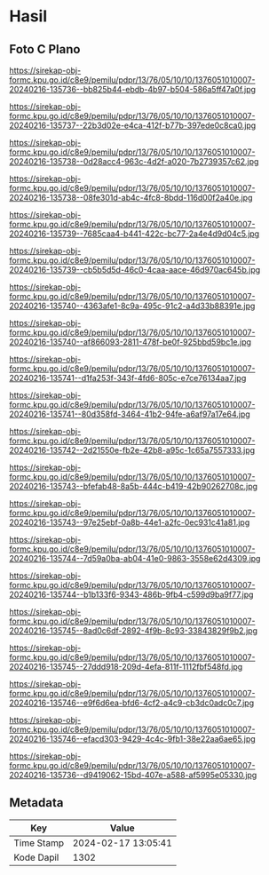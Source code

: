 # Hasil

## Foto C Plano

https://sirekap-obj-formc.kpu.go.id/c8e9/pemilu/pdpr/13/76/05/10/10/1376051010007-20240216-135736--bb825b44-ebdb-4b97-b504-586a5ff47a0f.jpg

https://sirekap-obj-formc.kpu.go.id/c8e9/pemilu/pdpr/13/76/05/10/10/1376051010007-20240216-135737--22b3d02e-e4ca-412f-b77b-397ede0c8ca0.jpg

https://sirekap-obj-formc.kpu.go.id/c8e9/pemilu/pdpr/13/76/05/10/10/1376051010007-20240216-135738--0d28acc4-963c-4d2f-a020-7b2739357c62.jpg

https://sirekap-obj-formc.kpu.go.id/c8e9/pemilu/pdpr/13/76/05/10/10/1376051010007-20240216-135738--08fe301d-ab4c-4fc8-8bdd-116d00f2a40e.jpg

https://sirekap-obj-formc.kpu.go.id/c8e9/pemilu/pdpr/13/76/05/10/10/1376051010007-20240216-135739--7685caa4-b441-422c-bc77-2a4e4d9d04c5.jpg

https://sirekap-obj-formc.kpu.go.id/c8e9/pemilu/pdpr/13/76/05/10/10/1376051010007-20240216-135739--cb5b5d5d-46c0-4caa-aace-46d970ac645b.jpg

https://sirekap-obj-formc.kpu.go.id/c8e9/pemilu/pdpr/13/76/05/10/10/1376051010007-20240216-135740--4363afe1-8c9a-495c-91c2-a4d33b88391e.jpg

https://sirekap-obj-formc.kpu.go.id/c8e9/pemilu/pdpr/13/76/05/10/10/1376051010007-20240216-135740--af866093-2811-478f-be0f-925bbd59bc1e.jpg

https://sirekap-obj-formc.kpu.go.id/c8e9/pemilu/pdpr/13/76/05/10/10/1376051010007-20240216-135741--d1fa253f-343f-4fd6-805c-e7ce76134aa7.jpg

https://sirekap-obj-formc.kpu.go.id/c8e9/pemilu/pdpr/13/76/05/10/10/1376051010007-20240216-135741--80d358fd-3464-41b2-94fe-a6af97a17e64.jpg

https://sirekap-obj-formc.kpu.go.id/c8e9/pemilu/pdpr/13/76/05/10/10/1376051010007-20240216-135742--2d21550e-fb2e-42b8-a95c-1c65a7557333.jpg

https://sirekap-obj-formc.kpu.go.id/c8e9/pemilu/pdpr/13/76/05/10/10/1376051010007-20240216-135743--bfefab48-8a5b-444c-b419-42b90262708c.jpg

https://sirekap-obj-formc.kpu.go.id/c8e9/pemilu/pdpr/13/76/05/10/10/1376051010007-20240216-135743--97e25ebf-0a8b-44e1-a2fc-0ec931c41a81.jpg

https://sirekap-obj-formc.kpu.go.id/c8e9/pemilu/pdpr/13/76/05/10/10/1376051010007-20240216-135744--7d59a0ba-ab04-41e0-9863-3558e62d4309.jpg

https://sirekap-obj-formc.kpu.go.id/c8e9/pemilu/pdpr/13/76/05/10/10/1376051010007-20240216-135744--b1b133f6-9343-486b-9fb4-c599d9ba9f77.jpg

https://sirekap-obj-formc.kpu.go.id/c8e9/pemilu/pdpr/13/76/05/10/10/1376051010007-20240216-135745--8ad0c6df-2892-4f9b-8c93-33843829f9b2.jpg

https://sirekap-obj-formc.kpu.go.id/c8e9/pemilu/pdpr/13/76/05/10/10/1376051010007-20240216-135745--27ddd918-209d-4efa-811f-1112fbf548fd.jpg

https://sirekap-obj-formc.kpu.go.id/c8e9/pemilu/pdpr/13/76/05/10/10/1376051010007-20240216-135746--e9f6d6ea-bfd6-4cf2-a4c9-cb3dc0adc0c7.jpg

https://sirekap-obj-formc.kpu.go.id/c8e9/pemilu/pdpr/13/76/05/10/10/1376051010007-20240216-135746--efacd303-9429-4c4c-9fb1-38e22aa6ae65.jpg

https://sirekap-obj-formc.kpu.go.id/c8e9/pemilu/pdpr/13/76/05/10/10/1376051010007-20240216-135736--d9419062-15bd-407e-a588-af5995e05330.jpg


## Metadata

| Key        | Value               |
| ---------- | ------------------- |
| Time Stamp | 2024-02-17 13:05:41 |
| Kode Dapil | 1302                |



